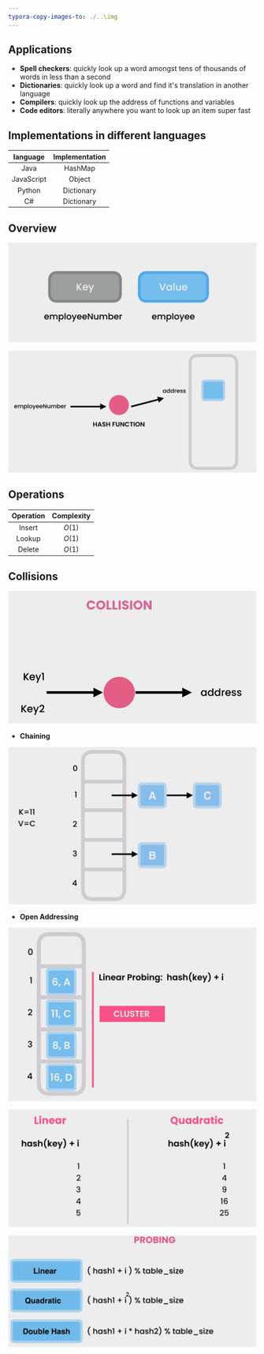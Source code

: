 ```yaml
---
typora-copy-images-to: ./..\img
---
```




## Applications

- **Spell checkers**: quickly look up a word amongst tens of thousands of words in less than a second
- **Dictionaries**: quickly look up a word and find it's translation in another language
- **Compilers**: quickly look up the address of functions and variables
- **Code editors**: literally anywhere you want to look up an item super fast



## Implementations in different languages

|  language  | Implementation |
| :--------: | :------------: |
|    Java    |    HashMap     |
| JavaScript |     Object     |
|   Python   |   Dictionary   |
|     C#     |   Dictionary   |



## Overview

![image-20230405214445371](../img/image-20230405214445371.png)



![image-20230405214501557](../img/image-20230405214501557.png)



## Operations

| Operation | Complexity |
| :-------: | :--------: |
|  Insert   |   $O(1)$   |
|  Lookup   |   $O(1)$   |
|  Delete   |   $O(1)$   |



## Collisions

![image-20230413153723412](../img/image-20230413153723412.png)

- **Chaining**

![image-20230413154050270](../img/image-20230413154050270.png)



- **Open Addressing**

![](../img/image-20230413154455384.png)



![image-20230413154738608](../img/image-20230413154738608.png)



![image-20230413155158934](../img/image-20230413155158934.png)
